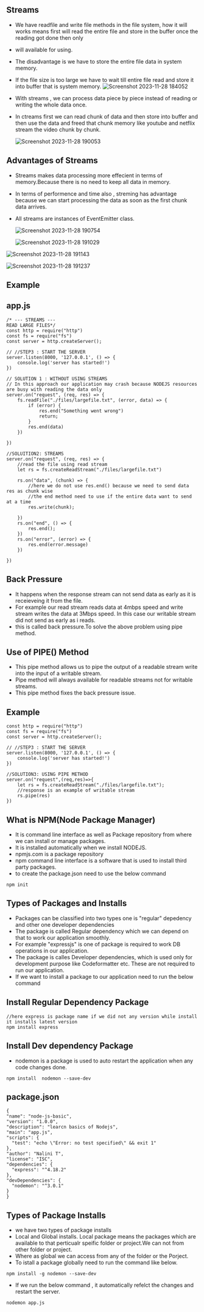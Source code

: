 ## Streams
- We have readfile and write file methods in the file system, how it will works means first will read the entire file and store in the buffer once the reading got done then only
- will available for using.
- The disadvantage is we have to store the entire file data in system memory.
- If the file size is too large we have to wait till entire file read and store it into buffer that is system memory.
![Screenshot 2023-11-28 184052](https://github.com/NaliniThondapu/angular_practicee/assets/36626668/ac51e4ec-e593-4bbc-8e44-0dbdc72a9b88)

- With streams , we can process data piece by piece instead of reading or writing the whole data once.
- In ctreams first we can read chunk of data and then store into buffer and then use the data and freed that chunk memory like youtube and netflix stream the video chunk by chunk.

  ![Screenshot 2023-11-28 190053](https://github.com/NaliniThondapu/angular_practicee/assets/36626668/d9f6ff9d-fc07-4542-bcff-2ea1890383e4)

## Advantages of Streams
- Streams makes data processing more effecient in terms of memory.Because there is no need to keep all data in memory.
- In terms of performence and time also , streming has advantage because we can start processing the data as soon as the first chunk data arrives.
- All streams are instances of EventEmitter class.

  ![Screenshot 2023-11-28 190754](https://github.com/NaliniThondapu/angular_practicee/assets/36626668/c275427e-fe73-4302-aa77-4d41509c1fce)

  ![Screenshot 2023-11-28 191029](https://github.com/NaliniThondapu/angular_practicee/assets/36626668/81341d60-8d7b-4891-8135-6fd4096122b5)

![Screenshot 2023-11-28 191143](https://github.com/NaliniThondapu/angular_practicee/assets/36626668/85e5da6b-57d7-411f-a6bf-f2ce771fc9ee)

![Screenshot 2023-11-28 191237](https://github.com/NaliniThondapu/angular_practicee/assets/36626668/16342cb5-eb6b-4fe0-8ea4-d5e1dd8e3138)

## Example

## app.js

```
/* --- STREAMS --- 
READ LARGE FILES*/
const http = require("http")
const fs = require("fs")
const server = http.createServer();

// //STEP3 : START THE SERVER
server.listen(8000, '127.0.0.1', () => {
    console.log('server has started!')
})

// SOLUTION 1 : WITHOUT USING STREAMS
// In this approach our application may crash because NODEJS resources are busy with reading the data only
server.on("request", (req, res) => {
    fs.readFile("./files/largefile.txt", (error, data) => {
        if (error) {
            res.end("Something went wrong")
            return;
        }
        res.end(data)
    })

})

//SOLUITION2: STREAMS
server.on("request", (req, res) => {
    //read the file using read stream
    let rs = fs.createReadStream("./files/largefile.txt")

    rs.on("data", (chunk) => {
        //here we do not use res.end() because we need to send data res as chunk wise
        //the end method need to use if the entire data want to send at a time
        res.write(chunk);

    })
    rs.on("end", () => {
        res.end();
    })
    rs.on("error", (error) => {
        res.end(error.message)
    })

})
```
## Back Pressure
- It happens when the response stream can not send data as early as it is receieveing it from the file.
- For example our read stream reads data at 4mbps speed and write stream writes the data at 3Mbps speed. In this case our writable stream did not send as early as i reads.
- this is called back pressure.To solve the above problem using pipe method.


## Use of PIPE() Method
- This pipe method allows us to pipe the output of a readable stream write into the input of a writable stream.
- Pipe method will always available for readable streams not for writable streams.
- This pipe method fixes the back pressure issue.

## Example

```
const http = require("http")
const fs = require("fs")
const server = http.createServer();

// //STEP3 : START THE SERVER
server.listen(8000, '127.0.0.1', () => {
    console.log('server has started!')
})

//SOLUTION3: USING PIPE METHOD
server.on("request",(req,res)=>{
    let rs = fs.createReadStream("./files/largefile.txt");
    //response is an example of writable stream
    rs.pipe(res)
})
```

## What is NPM(Node Package Manager)
- It is command line interface as well as Package repository from where we can install or manage packages.
- It is installed automatically when we install NODEJS.
- npmjs.com is a package repository
- npm command line interface is a software that is used to install third party packages.
- to create the package.json need to use the below command

```
npm init
```

## Types of Packages and Installs
- Packages can be classified into two types one is "regular" depedency and other one developer dependencies
- The package is called Regular dependency which we can depend on that to work our application smoothly.
- For example "expressjs" is one of package is required to work DB operations in our application.
- The package is calles Developer dependencies, which is used only for development purpose like Codeformatter etc. These are not required to run our application.
- If we want to install a package to our application need to run the below command

## Install Regular Dependency Package
  ```
  //here express is package name if we did not any version while install it installs latest version
  npm install express
  ```

## Install Dev dependency Package
- nodemon is a package is used to auto restart the application when any code changes done.

```
npm install  nodemon --save-dev
```

  ## package.json
  ```
{
  "name": "node-js-basic",
  "version": "1.0.0",
  "description": "learcn basics of Nodejs",
  "main": "app.js",
  "scripts": {
    "test": "echo \"Error: no test specified\" && exit 1"
  },
  "author": "Nalini T",
  "license": "ISC",
  "dependencies": {
    "express": "^4.18.2"
  },
  "devDependencies": {
    "nodemon": "^3.0.1"
  }
}
```

## Types of Package Installs
- we have two types of package installs
- Local and Global installs. Local package means the packages which are available to that perticualr speific folder or project.We can not from other folder or project.
- Where as global we can access from any of the folder or the Porject.
- To istall a package globally need to run the command like below.

```
npm install -g nodemon --save-dev
```

- If we run the below command , it automatically refelct the changes and restart the server.

```
nodemon app.js
```


